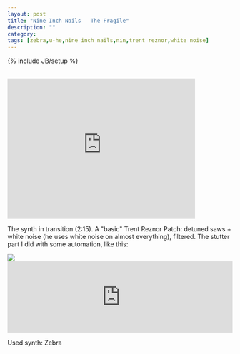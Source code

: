 ```yaml
---
layout: post
title: "Nine Inch Nails   The Fragile"
description: ""
category: 
tags: [zebra,u-he,nine inch nails,nin,trent reznor,white noise]
---
```

{% include JB/setup %}

<br />

<iframe width="420" height="315" src="https://www.youtube.com/embed/ytH7SLznGzE" frameborder="0" allowfullscreen></iframe>

The synth in transition (2:15). A "basic" Trent Reznor Patch: detuned saws + white noise (he uses white noise on almost everything), filtered. The stutter part I did with some automation, like this:

<img src="http://i.imgur.com/uoCsRJV.png" />

<iframe width="100%" height="160" src="https://clyp.it/bucezlir/widget" frameborder="0"></iframe>


Used synth: Zebra